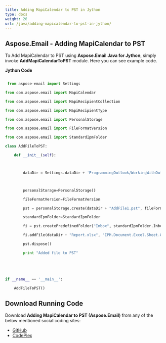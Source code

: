 ```yaml
---
title: Adding MapiCalendar to PST in Jython
type: docs
weight: 20
url: /java/adding-mapicalendar-to-pst-in-jython/
---
```


## **Aspose.Email - Adding MapiCalendar to PST**
To Add MapiCalendar to PST using **Aspose.Email Java for Jython**, simply invoke **AddMapiCalendarToPST** module. Here you can see example code.

**Jython Code**

```python

 from aspose-email import Settings

from com.aspose.email import MapiCalendar

from com.aspose.email import MapiRecipientCollection

from com.aspose.email import MapiRecipientType

from com.aspose.email import PersonalStorage

from com.aspose.email import FileFormatVersion

from com.aspose.email import StandardIpmFolder

class AddFileToPST:

    def __init__(self):



        dataDir = Settings.dataDir + 'ProgrammingOutlook/WorkingWithOutlookPersonalStorage/AddFileToPST/'



        personalStorage=PersonalStorage()

        fileFormatVersion=FileFormatVersion

        pst = personalStorage.create(dataDir + "AddFile1.pst", fileFormatVersion.Unicode)

        standardIpmFolder=StandardIpmFolder

        fi = pst.createPredefinedFolder("Inbox", standardIpmFolder.Inbox)

        fi.addFile(dataDir + "Report.xlsx", "IPM.Document.Excel.Sheet.8")

        pst.dispose()

        print "Added file to PST"





if __name__ == '__main__':        

    AddFileToPST()

```
## **Download Running Code**
Download **Adding MapiCalendar to PST (Aspose.Email)** from any of the below mentioned social coding sites:

- [GitHub](https://github.com/aspose-email/Aspose.Email-for-Java/releases/tag/Aspose.Email_Java_for_Jython-v1.0)
- [CodePlex](https://archive.codeplex.com/?p=asposeemailjavajython)
